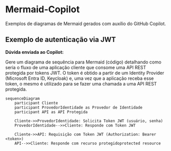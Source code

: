 # Mermaid-Copilot
Exemplos de diagramas de Mermaid gerados com auxílio do GitHub Copilot.

## Exemplo de autenticação via JWT

**Dúvida enviada ao Copilot:**

Gere um diagrama de sequência para Mermaid (código) detalhando como seria o fluxo de uma aplicação cliente que consome uma API REST protegida por tokens JWT. O token é obtido a partir de um Identity Provider (Microsoft Entra ID, Keycloak) e, uma vez que a aplicação receba esse token, o mesmo é utilizado para se fazer uma chamada a uma API REST protegida.

```mermaid
sequenceDiagram
    participant Cliente
    participant ProvedorIdentidade as Provedor de Identidade
    participant API as API Protegida

    Cliente->>ProvedorIdentidade: Solicita Token JWT (usuário, senha)
    ProvedorIdentidade-->>Cliente: Responde com Token JWT

    Cliente->>API: Requisição com Token JWT (Authorization: Bearer <token>)
    API-->>Cliente: Responde com recurso protegidoprotected resource
```
